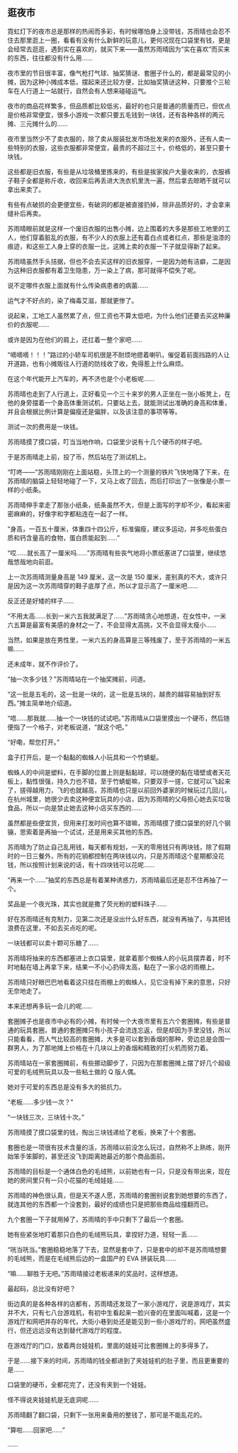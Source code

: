 ## 逛夜市

霓虹灯下的夜市总是那样的热闹而多彩，有时候哪怕身上没带钱，苏雨晴也会忍不住去那里逛上一圈，看看有没有什么新鲜的玩意儿，更何况现在口袋里有钱，更是会经常去逛逛，遇到实在喜欢的，就买下来——虽然苏雨晴因为“实在喜欢”而买来的东西，往往都没有什么用……

夜市里的节目很丰富，像气枪打气球、抽奖猜谜、套圈子什么的，都是最常见的小摊，因为这种小摊成本低，摆起来还比较方便，比如抽奖猜谜这种，只要推个三轮车在人行道上一站就行，自然会有人想来碰碰运气。

夜市的商品花样繁多，但品质都比较低劣，最好的也只是普通的质量而已，但优点是价格非常便宜，很多小游戏一次都只要五毛钱到一块钱，还有各种各样的两元摊、三元摊什么的……

夜市里当然少不了卖衣服的，除了卖从服装批发市场批发来的衣服外，还有人卖一些特别的衣服，这些衣服都非常便宜，最贵的不超过三十，价格低的，甚至只要十块钱。

这些都是旧衣服，有些是从垃圾桶里拣来的，有些是挨家挨户大量收来的，衣服裤子鞋子全都是称斤收，收回来后再丢进大洗衣机里洗一遍，然后拿去晾晒干就可以拿出来卖了。

有些有点破损的会更便宜些，有破洞的都是被直接扔掉，除非品质好的，才会拿来缝补后再卖。

苏雨晴眼前就是这样一个废旧衣服的出售小摊，边上围着的大多是那些工地里的工人，他们穿着脏乱的衣服，有不少人的衣服上还有着白点或者红点，那些是油漆的痕迹，和这些工人身上穿的衣服一比，这摊上卖的衣服一下子就显得新了起来。

苏雨晴虽然手头拮据，但也不会去买这样的旧衣服穿，一是因为她有洁癖，二是因为这种旧衣服都有着卫生隐患，万一染上了病，那可就得不偿失了呢。

说不定哪件衣服上面就有什么传染病患者的病菌……

运气才不好点的，染了梅毒艾滋，那就更惨了。

说起来，工地工人虽然累了点，但工资也不算太低吧，为什么他们还要去买这种廉价的衣服呢……

或许是因为在他们的肩上，还扛着一整个家吧……

“嘀嘀嘀！！！”路过的小轿车司机很是不耐烦地摁着喇叭，催促着前面挡路的人让开道路，也有小摊贩往人行道的防线收了收，免得惹上什么麻烦。

在这个年代能开上汽车的，再不济也是个小老板呢……

苏雨晴也走到了人行道上，正好看见一个三十来岁的男人正坐在一张小板凳上，在他的身旁摆着一个身高体重测试机，只要站上去，就能测试出准确的身高和体重，并且会根据比例计算是偏瘦还是偏胖，以及该注意的事项等等。

测试一次的费用是一块钱。

苏雨晴摸了摸口袋，叮当当地作响，口袋里少说有十几个硬币的样子吧。

于是苏雨晴走上前，投了币，然后站在了测试机上。

“叮咚——”苏雨晴刚刚在上面站稳，头顶上的一个测量的铁片飞快地降了下来，在苏雨晴的脑袋上轻轻地碰了一下，又马上收了回去，而后打印出了一张像是小票一样的小纸条。

苏雨晴伸手拿走了那张小纸条，纸条虽然不大，但是上面写的字却不少，看起来密密麻麻的，好像字和字都粘连在一起了一样。

“身高，一百五十厘米，体重四十四公斤，标准偏瘦，建议多运动，并多吃些蛋白质和钙含量高的食物，蛋白质能起到……”

“哎……就长高了一厘米吗……”苏雨晴有些丧气地将小票纸塞进了口袋里，继续悠哉悠哉地向前逛。

上一次苏雨晴测量身高是 149 厘米，这一次是 150 厘米，差别真的不大，或许只是因为这一次苏雨晴穿的鞋子底厚了点，所以才显示高了一厘米吧……

反正还是好矮的样子……

“不用太高……长到一米六五我就满足了……”苏雨晴贪心地想道，在女性中，一米六五算是最富有美感的身材之一了，不会显得太高挑，又不会显得太瘦小……

当然，如果是放在男性里，一米六五的身高算是三等残废了，至于苏雨晴的一米五嘛……

还未成年，就不作评价了。

“抽一次多少钱？”苏雨晴站在一个抽奖摊前，问道。

“这一批是五毛的，这一批是一块的，这一批是五块的，越贵的越容易抽到好东西。”摊主简单地介绍道。

“唔……那我就……抽一个一块钱的试试吧。”苏雨晴从口袋里摸出一个硬币，然后随便指了一个格子，对老板说道，“就这个吧。”

“好嘞，帮您打开。”

盒子打开后，是一个黏黏的蜘蛛人小玩具和一个竹蜻蜓。

蜘蛛人的中间是塑料，在手脚的位置上则是黏黏球，可以随便的黏在墙壁或者天花板上，黏性很强，持久力也不错，至于竹蜻蜓嘛，只要双手一搓，它就可以飞起来了，搓得越用力，飞的也就越高，苏雨晴也只是以前回外婆家的时候玩过几回儿，在杭州城里，她很少去卖这种便宜玩具的小店，因为苏雨晴的父母担心她去买垃圾食品，所以一向是禁止她去这种小店买东西的……

虽然都是些便宜货，但用来打发时间也算不错嘛，苏雨晴摸了摸口袋里的好几个钢镚，思索着是再抽一个试试，还是用来买其他的东西。

苏雨晴为了防止自己乱用钱，每天都有规划，一天的零用钱只有两块钱，除了假期时的一日三餐外，所有的花销都控制在两块钱以内，只是苏雨晴这个星期都没花钱，所以按照计划来说的话，有十四块钱可以花呢……

“再来一个……”抽奖的东西总是有着某种诱惑力，苏雨晴最后还是忍不住再抽了一个。

奖品是一个夜光珠，其实也就是撒了荧光粉的塑料珠子……

好在苏雨晴还有克制力，见第二次还是没出什么好东西，就没有再抽了，与其把钱浪费在这里，不如去买点吃的呢。

一块钱都可以卖十颗可乐糖了……

苏雨晴将抽来的东西都塞进上衣口袋里，就拿着那个蜘蛛人的小玩具摆弄着，时不时地黏在墙上再拿下来，结果一不小心扔得太高，黏在了一家小店的雨棚上。

苏雨晴只好眼巴巴地看着这只挂在雨棚上的蜘蛛人，见它没有掉下来的意思，只好无奈地走了。

本来还想再多玩一会儿的呢……

套圈摊子也是夜市中必有的小摊，有时候一个大夜市里有五六个套圈摊，有些是普通的玩具套圈，普通的套圈摊只有小孩子会流连忘返，但是却因为手里没钱，所以只能看看，而人气比较高的套圈摊，大多是可以套到香烟的那种，旁边总是会围一群男人，为了那地摊上价格在十几块以上的香烟和精致的打火机而努力着。

苏雨晴站在一家套圈摊前，有些挪动脚步了，只因为在那套圈摊上摆了好几个超级可爱的毛绒熊玩具以及一些粘土做的 Q 版人偶。

她对于可爱的东西总是没有多大的抵抗力。

“老板……多少钱一次？”

“一块钱三次，三块钱十次。”

苏雨晴摸了摸口袋里的钱，掏出三块钱递给了老板，换来了十个套圈。

套圈也是一项很有技术含量的活，苏雨晴以前没怎么玩过，自然称不上熟练，刚开始笨手笨脚的，甚至还没飞到距离她最近的那个商品面前。

苏雨晴的目标是一个通体白色的毛绒熊，以前她也有一只，只是没有带出来，现在她的房间里只有一只小花猫的毛绒娃娃……

苏雨晴的神色很认真，但是天不遂人愿，苏雨晴的套圈别说套到她想要的东西了，就连其他的东西都一个没套到，最好的成绩也只是把那些商品给撞翻而已。

九个套圈一下子就用掉了，苏雨晴的手中只剩下了最后一个套圈。

她有些紧张地盯着那只白色的毛绒熊玩具，拿捏好力道，轻轻一丢……

“咣当咣当。”套圈稳稳地落了下去，显然是套中了，只是套中的却不是苏雨晴想要的毛绒熊，而是在毛绒熊后边的一盒国产的 EVA 拼装玩具……

“嘛……聊胜于无吧。”苏雨晴接过老板递来的奖品时，这样想道。

最起码，总比没有好吧？

街边真的是各种各样的店都有，苏雨晴还发现了一家小游戏厅，说是游戏厅，其实并不大，只有七八台游戏机，有初中生看起来一脸兴奋的在里面叫喊着，这是一个游戏厅和网吧并存的年代，大街小巷到处还是能见到一些小游戏厅的，网吧虽然盛行，但还远远没有达到替代游戏厅的程度。

在游戏厅的门口，放着两台娃娃机，里面的娃娃可比套圈摊上的多得多了。

于是……接下来的时间，苏雨晴的钱全都进到了夹娃娃机的肚子里，而且更重要的是……

口袋里的硬币，全都花完了，还没有夹到一个娃娃。

怪不得说夹娃娃机是无底洞呢……

苏雨晴翻了翻口袋，只剩下一张用来备用的整钱了，那可是不能乱花的。

“算啦……回家吧……”

……

